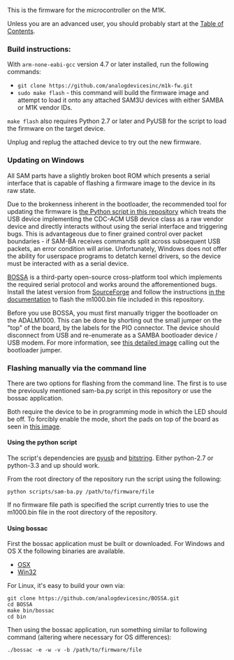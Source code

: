 This is the firmware for the microcontroller on the M1K.

Unless you are an advanced user, you should probably start at the [Table of
Contents](https://wiki.analog.com/university/tools/m1k).

### Build instructions:

With `arm-none-eabi-gcc` version 4.7 or later installed, run the following
commands:

* `git clone https://github.com/analogdevicesinc/m1k-fw.git`
* `sudo make flash` - this command will build the firmware image and attempt to
  load it onto any attached SAM3U devices with either SAMBA or M1K vendor IDs.

`make flash` also requires Python 2.7 or later and PyUSB for the script to load
the firmware on the target device.

Unplug and replug the attached device to try out the new firmware.

### Updating on Windows

All SAM parts have a slightly broken boot ROM which presents a serial interface
that is capable of flashing a firmware image to the device in its raw state.

Due to the brokenness inherent in the bootloader, the recommended tool for
updating the firmware is [the Python script in this
repository](./scripts/sam-ba.py) which treats the USB device implementing the
CDC-ACM USB device class as a raw vendor device and directly interacts without
using the serial interface and triggering bugs. This is advantageous due to
finer grained control over packet boundaries - if SAM-BA receives commands
split across subsequent USB packets, an error condition will arise.
Unfortunately, Windows does not offer the ability for userspace programs to
detatch kernel drivers, so the device must be interacted with as a serial
device.

[BOSSA](www.shumatech.com/web/products/bossa) is a third-party open-source
cross-platform tool which implements the required serial protocol and works
around the afforementioned bugs. Install the latest version from
[SourceForge](http://sourceforge.net/projects/b-o-s-s-a/files/) and follow the
instructions [in the
documentation](http://www.shumatech.com/web/products/bossa) to flash the
m1000.bin file included in this repository.

Before you use BOSSA, you must first manually trigger the bootloader on the
ADALM1000. This can be done by shorting out the small jumper on the "top" of
the board, by the labels for the PIO connector. The device should disconnect
from USB and re-enumerate as a SAMBA bootloader device / USB modem. For more
information, see [this detailed image](http://imgur.com/tOdcnSb) calling out
the bootloader jumper.

### Flashing manually via the command line

There are two options for flashing from the command line. The first is to use
the previously mentioned sam-ba.py script in this repository or use the bossac
application.

Both require the device to be in programming mode in which the LED should be
off. To forcibly enable the mode, short the pads on top of the board as seen in
[this image](https://wiki.analog.com/_media/university/tools/m1k-fw-erase.jpg).

#### Using the python script

The script's dependencies are [pyusb](https://pypi.python.org/pypi/pyusb) and
[bitstring](https://pypi.python.org/pypi/bitstring). Either python-2.7 or
python-3.3 and up should work.

From the root directory of the repository run the script using the following:

	python scripts/sam-ba.py /path/to/firmware/file

If no firmware file path is specified the script currently tries to use the
m1000.bin file in the root directory of the repository.

#### Using bossac

First the bossac application must be built or downloaded. For Windows and OS X
the following binaries are available.

* [OSX](http://bossaosx.s3-website-us-west-2.amazonaws.com/bossac)
* [Win32](https://ci.appveyor.com/project/analogdevicesinc/bossa/build/artifacts)

For Linux, it's easy to build your own via:

	git clone https://github.com/analogdevicesinc/BOSSA.git
	cd BOSSA
	make bin/bossac
	cd bin

Then using the bossac application, run something similar to following command
(altering where necessary for OS differences):

	./bossac -e -w -v -b /path/to/firmware/file
